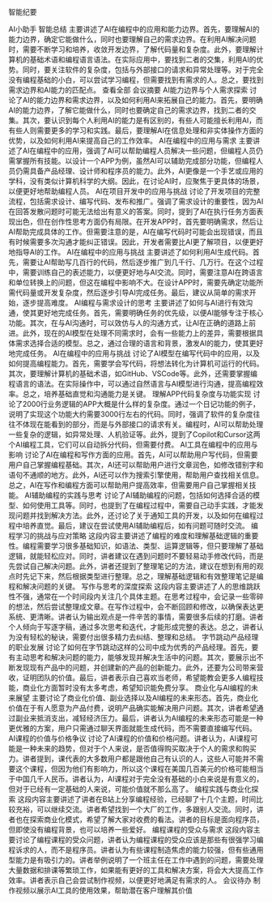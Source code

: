智能纪要


AI小助手
智能总结
主要讲述了AI在编程中的应用和能力边界。首先，要理解AI的能力边界，确定它能做什么，同时也要理解自己的需求边界。在利用AI解决问题时，需要不断学习和培养，收敛开发边界，了解代码量和复杂度。此外，要理解计算机的基础术语和编程语言语法。在实际应用中，要找到二者的交集，利用AI的优势。同时，要关注软件的复杂度，包括与外部接口的请求和异常处理等。对于完全没有编程基础的小白，可以尝试学习编程，但需要找到有需求的人。总之，要找到需求边界和AI能力的匹配点。
查看全部
会议摘要
AI能力边界与个人需求探索
讨论了AI的能力边界和需求边界，以及如何利用AI来拓展自己的能力。首先，要明确AI的能力边界，了解它能做什么，同时也要确定自己的需求边界，找到二者的交集。其次，要认识到每个人利用AI的能力是有区别的，有些人可能擅长利用AI，而有些人则需要更多的学习和实践。最后，要理解AI在信息处理和非实体操作方面的优势，以及如何利用AI来提高自己的工作效率。
AI在编程中的应用与需求
主要讲述了AI在编程中的应用，强调了AI可以帮助编程人员解决一些问题，但编程人员仍需掌握所有技能。以设计一个APP为例，虽然AI可以辅助完成部分功能，但编程人员仍需具备产品经理、设计师和程序员的能力。此外，AI更像是一个手艺或应用的学科，没有类似计算机科学的大纲。因此，在讨论AI时，应聚焦于更具体的场景，以便更好地帮助编程人员。
AI在项目开发中的应用与挑战
讨论了开发项目的完整流程，包括需求设计、编写代码、发布和推广。强调了需求设计的重要性，因为AI在回答发散问题时可能无法给出有意义的答案。同时，提到了AI在执行任务方面表现出色，但在创作性思考方面仍有局限。在开发APP时，首先要明确需求，然后让AI帮助完成具体的工作。但需要注意的是，AI在编写代码时可能会出现错误，而且有时候需要多次沟通才能纠正错误。因此，开发者需要比AI更了解项目，以便更好地指导AI的工作。
AI在编程中的应用与挑战
主要讲述了如何利用AI生成代码。首先，需要让AI帮助写几百行的代码，然后逐步推广到几千行、几万行。在这个过程中，需要训练自己的表述能力，以便更好地与AI交流。同时，需要注意AI在跨语言和单位转换上的问题，但这在编程中影响不大。在设计APP时，需要先确定功能所需代码量或开发复杂度，然后逐步引导AI完成任务。最后，建议从简单的需求开始，逐步提高难度。
AI编程与需求设计的思考
主要讲述了如何与AI进行有效沟通，使其更好地完成任务。首先，需要明确任务的优先级，以便AI能够专注于核心功能。其次，在与AI沟通时，可以效仿与人的沟通方式，让AI在正确的道路上前进。此外，现在的AI模型在处理不同需求时，会有一些能力上的差异，需要根据具体需求选择合适的模型。总之，通过合理的语言和背景，激发AI的能力，使其更好地完成任务。
AI在编程中的应用与挑战
讨论了AI模型在编写代码中的应用，以及如何提高编程能力。首先，需要学会写代码，将想法转化为计算机可运行的代码。其次，要理解计算机的基础术语，如GitHub、VSCode等。此外，还需要掌握编程语言的语法。在实际操作中，可以通过自然语言与AI模型进行沟通，提高编程效率。总之，培养基础直觉和沟通能力是关键。
理解APP代码复杂度与功能实现
讨论了2000行业务逻辑的APP大概是什么样的复杂度。通过一个日记功能的例子，说明了实现这个功能大约需要3000行左右的代码。同时，强调了软件的复杂度往往不体现在能看到的部分，而是与外部接口的请求有关。编程时，AI可以帮助处理一些复杂的逻辑，如异常处理、人机验证等。此外，提到了Copilot和Cursor这两个AI编程工具，它们可以自动拆分代码，但需要付费。
AI工具在编程中的应用与影响
讨论了AI在编程和写作方面的应用。首先，AI可以帮助用户写代码，但需要用户自己掌握编程基础。其次，AI还可以帮助用户进行文章润色，如修改错别字和语句不通顺的地方。此外，AI还可以作为搜索引擎使用，帮助用户查找相关信息。总之，AI在写作和编程方面可以帮助用户提高效率，但需要用户自己掌握相关技能。
AI辅助编程的实践与思考
讨论了AI辅助编程的问题，包括如何选择合适的模型、如何使用工具等。同时，也提到了在编程过程中，需要自己动手实践，才能发现问题并找到解决方法。此外，还讨论了关于通知工具的开发，以及如何在编程过程中培养直觉。最后，建议在尝试使用AI辅助编程后，如有问题可随时交流。
编程学习的挑战与应对策略
这段内容主要讲述了编程的难度和理解基础逻辑的重要性。编程需要学习很多基础知识，如语法、类型、运算逻辑等，但只要理解了基础逻辑，就能轻松应对。同时，讲者建议在遇到问题时不要轻易动手修改代码，而是先尝试自己解决问题。此外，讲者还提到了整理笔记的方法，建议在想到有用的观点时先记下来，然后根据类型进行整理。总之，理解基础逻辑和有效整理笔记是编程和解决问题的关键。
写作与思考的深度探索
这段内容主要讲述了人的思维跳跃性不强，通常在一个时间段内关注几个具体主题。在思考过程中，会记录一些零碎的想法，然后尝试整理成文章。在写作过程中，会不断回顾和修改，以确保表达更系统、更清晰。讲者认为输出观点是一件辛苦的事情，需要很多后续的打磨。讲者个人倾向于写逐字稿，通过多次思考和迭代，才能形成完整的表达。总之，讲者认为没有轻松的秘诀，需要付出很多精力去纠结、整理和总结。
字节跳动产品经理的职业发展
讨论了如何在字节跳动这样的公司中成为优秀的产品经理。首先，要有主动思考和解决问题的能力，能够发现并解决生活中的问题。其次，要展示出不断发现现有产品中的问题，并创建新的产品的创新能力。此外，还要为公司带来营收，证明团队的价值。最后，讲者表示自己喜欢当老师，希望能教会更多人编程技能，商业化方面暂时没有太多考虑，希望知识能免费分享。
商业化与AI编程的未来展望
主要讨论了商业化价值、副业选择以及AI编程的未来形态。首先，商业化价值在于有人愿意为产品付费，说明产品确实能解决用户问题。其次，讲者希望通过副业来抵消支出，减轻经济压力。最后，讲者认为AI编程的未来形态可能是一种更优雅的方案，用户只需通过聊天界面就能生成代码，而不需要直接编写代码。
AI课程的价值与价格争议
讨论了AI课程的价值和价格问题。讲者认为，AI课程可能是一种未来的趋势，但对于个人来说，是否值得购买取决于个人的需求和购买力。讲者提到，课代表的大多数用户都是跟他自己有认识的人，这些人可能并不需要这个课程，但因为他们有影响力，所以这个课程在美国几百美元的价格可能相当于中国几千人民币。讲者认为，AI课程对于完全没有基础的小白来说是有意义的，但对于已经有一定基础的人来说，可能价值就不那么高了。
编程实践与商业化探索
这段内容主要讲述了讲者在B站上分享编程经验，已经聊了十几个主题，时间比较充裕，可以继续交流。讲者希望找到一个大厂的工作，多跟别人交流。同时，讲者也在探索商业化模式，希望了解大家对收费的看法。讲者的目标是面向程序员，但即使没有编程背景，也可以培养一些爱好。
编程课程的受众与需求
这段内容主要讨论了编程课程的受众问题，讲者认为编程课程的受众应该是那些有很强学习编程诉求的人，而不是程序员。讲者认为有些课程制造焦虑的能力较强，但有些通用型能力是有吸引力的。讲者举例说明了一个班主任在工作中遇到的问题，需要处理大量数据和排课等繁琐工作，如果能有更好的工具和解决方案，将会大大提高工作效率。讲者表示自己会尝试制作视频，以便更好地满足有需求的人。
会议待办
制作视频以展示AI工具的使用效果，帮助潜在客户理解其价值